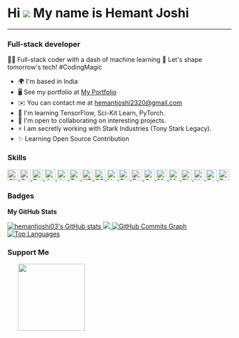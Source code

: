 # Hi ![](https://user-images.githubusercontent.com/18350557/176309783-0785949b-9127-417c-8b55-ab5a4333674e.gif) My name is Hemant Joshi
---

### Full-stack developer

👨‍💻 Full-stack coder with a dash of machine learning 🤖 Let's shape tomorrow's tech! #CodingMagic

* 🌍 I'm based in India
* 🖥️ See my portfolio at [My Portfolio](http://hemantportfolio1.netlify.app)
* ✉️ You can contact me at [hemantjoshi2320@gmail.com](mailto:hemantjoshi2320@gmail.com)
* 🧠 I'm learning TensorFlow, Sci-Kit Learn, PyTorch.
* 🤝 I'm open to collaborating on interesting projects.
* ⚡ I am secretly working with Stark Industries (Tony Stark Legacy).
* ✨ Learning Open Source Contribution



### Skills


<p align="left">
    <a href="https://git-scm.com/" target="_blank" rel="noreferrer">
        <img src="https://raw.githubusercontent.com/danielcranney/readme-generator/main/public/icons/skills/git.svg" width="24" height="24" alt="Git" /> 
    </a>
    <a href="https://golang.org/" target="_blank" rel="noreferrer">
        <img src="https://raw.githubusercontent.com/danielcranney/readme-generator/main/public/icons/skills/go.svg" width="24" height="24" alt="Go" />
    </a>
    <a href="https://www.python.org/" target="_blank" rel="noreferrer">
        <img src="https://raw.githubusercontent.com/danielcranney/readme-generator/main/public/icons/skills/python.svg" width="24" height="24" alt="Python" />
    </a>
    <a href="https://www.java.com/" target="_blank" rel="noreferrer">
        <img src="https://raw.githubusercontent.com/danielcranney/readme-generator/main/public/icons/skills/java.svg" width="24" height="24" alt="Java" />
    </a>
    <a href="https://developer.mozilla.org/en-US/docs/Web/JavaScript" target="_blank" rel="noreferrer">
        <img src="https://raw.githubusercontent.com/danielcranney/readme-generator/main/public/icons/skills/javascript.svg" width="24" height="24" alt="JavaScript" />
    </a>
    <a href="https://www.typescriptlang.org/" target="_blank" rel="noreferrer">
        <img src="https://raw.githubusercontent.com/danielcranney/readme-generator/main/public/icons/skills/typescript.svg" width="24" height="24" alt="TypeScript" />
    </a>
    <a href="https://developer.mozilla.org/en-US/docs/Web/HTML" target="_blank" rel="noreferrer">
        <img src="https://raw.githubusercontent.com/danielcranney/readme-generator/main/public/icons/skills/html5.svg" width="24" height="24" alt="HTML" />
    </a>
    <a href="https://developer.mozilla.org/en-US/docs/Web/CSS" target="_blank" rel="noreferrer">
        <img src="https://raw.githubusercontent.com/danielcranney/readme-generator/main/public/icons/skills/css3.svg" width="24" height="24" alt="CSS" />
    </a>
    <a href="https://vuejs.org/" target="_blank" rel="noreferrer">
        <img src="https://raw.githubusercontent.com/danielcranney/readme-generator/main/public/icons/skills/vuejs.svg" width="24" height="24" alt="Vue.js" />
    </a>
    <a href="https://reactjs.org/" target="_blank" rel="noreferrer">
        <img src="https://raw.githubusercontent.com/danielcranney/readme-generator/main/public/icons/skills/react.svg" width="24" height="24" alt="React" />
    </a>
    <a >
    </a>
    <a href="https://fastapi.tiangolo.com/" target="_blank" rel="noreferrer">
        <img src="https://raw.githubusercontent.com/danielcranney/readme-generator/main/public/icons/skills/fastapi.svg" width="24" height="24" alt="FastAPI" />
    </a>
    <a href="https://graphql.org/" target="_blank" rel="noreferrer">
        <img src="https://raw.githubusercontent.com/danielcranney/readme-generator/main/public/icons/skills/graphql.svg" width="24" height="24" alt="GraphQL" />
    </a>
    <a href="https://www.mongodb.com/" target="_blank" rel="noreferrer">
        <img src="https://raw.githubusercontent.com/danielcranney/readme-generator/main/public/icons/skills/mongodb.svg" width="24" height="24" alt="MongoDB" />
    </a>
    <a href="https://www.mysql.com/" target="_blank" rel="noreferrer">
        <img src="https://raw.githubusercontent.com/danielcranney/readme-generator/main/public/icons/skills/mysql.svg" width="24" height="24" alt="MySQL" />
    </a>
    <a href="https://www.djangoproject.com/" target="_blank" rel="noreferrer">
        <img src="https://raw.githubusercontent.com/danielcranney/readme-generator/main/public/icons/skills/django.svg" width="24" height="24" alt="Django" />
    </a>
    <a href="https://www.linux.org/" target="_blank" rel="noreferrer">
        <img src="https://raw.githubusercontent.com/danielcranney/readme-generator/main/public/icons/skills/linux.svg" width="24" height="24" alt="Linux" />
    </a>
    <a href="https://www.tensorflow.org/" target="_blank" rel="noreferrer">
        <img src="https://raw.githubusercontent.com/danielcranney/readme-generator/main/public/icons/skills/tensorflow.svg" width="24" height="24" alt="TensorFlow" />
    </a>
    <a href="https://pytorch.org/" target="_blank" rel="noreferrer">
        <img src="https://raw.githubusercontent.com/danielcranney/readme-generator/main/public/icons/skills/pytorch.svg" width="24" height="24" alt="PyTorch" />
    </a>
</p>



### Badges

**My GitHub Stats**

<a href="http://www.github.com/hemantjoshi03">
    <img src="https://github-readme-stats.vercel.app/api?username=hemantjoshi03&show_icons=true&hide=&count_private=true&title_color=0891b2&text_color=ffffff&icon_color=0891b2&bg_color=1c1917&hide_border=true&show_icons=true" alt="hemantjoshi03's GitHub stats" />
</a>

<a href="http://www.github.com/hemantjoshi03">
    <img src="https://github-readme-streak-stats.herokuapp.com/?user=hemantjoshi03&stroke=ffffff&background=1c1917&ring=0891b2&fire=0891b2&currStreakNum=ffffff&currStreakLabel=0891b2&sideNums=ffffff&sideLabels=ffffff&dates=ffffff&hide_border=true" />
</a>

<a href="http://www.github.com/hemantjoshi03">
    <img src="https://github-readme-activity-graph.cyclic.app/graph?username=hemantjoshi03&bg_color=1c1917&color=ffffff&line=0891b2&point=ffffff&area_color=1c1917&area=true&hide_border=true&custom_title=GitHub%20Commits%20Graph" alt="GitHub Commits Graph" />
</a>

<a href="https://github.com/hemantjoshi03" align="left">
    <img src="https://github-readme-stats.vercel.app/api/top-langs/?username=hemantjoshi03&langs_count=10&title_color=0891b2&text_color=ffffff&icon_color=0891b2&bg_color=1c1917&hide_border=true&locale=en&custom_title=Top%20%Languages" alt="Top Languages" />
</a>

### Support Me

<ul style="list-style-type: none; margin: 0;">
    <li style="display: inline-block; margin-right: 0.25rem;">
        <a href="https://www.buymeacoffee.com/yoursAlchemist">
            <img src="https://cdn.buymeacoffee.com/buttons/v2/default-yellow.png" width="150"/>
        </a>
    </li>
</ul>
